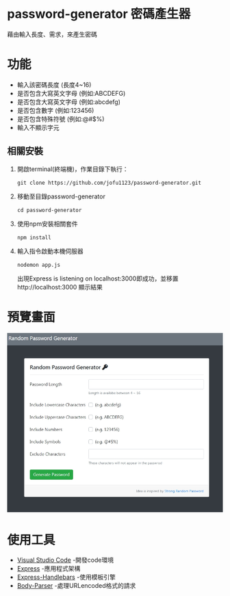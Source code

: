 # password-generator 密碼產生器
藉由輸入長度、需求，來產生密碼

# 功能
+ 輸入該密碼長度 (長度4~16)
+ 是否包含大寫英文字母 (例如:ABCDEFG)
+ 是否包含大寫英文字母 (例如:abcdefg)
+ 是否包含數字 (例如:123456)
+ 是否包含特殊符號 (例如:@#$%)
+ 輸入不顯示字元

## 相關安裝
1. 開啟terminal(終端機)，作業目錄下執行：
   ```
   git clone https://github.com/jofu1123/password-generator.git
   ```
2. 移動至目錄password-generator
   ```
   cd password-generator
   ```
3. 使用npm安裝相關套件
   ```
   npm install
   ```
4. 輸入指令啟動本機伺服器
   ```
   nodemon app.js
   ```
   出現Express is listening on localhost:3000即成功，並移置 http://localhost:3000 顯示結果

# 預覽畫面
![index](https://github.com/jofu1123/password-generator/blob/master/photo/%E9%A0%90%E8%A6%BD.jpg)
# 使用工具
 + [Visual Studio Code](https://visualstudio.microsoft.com/zh-hant/) -開發code環境
 + [Express](https://www.npmjs.com/package/express) -應用程式架構
 + [Express-Handlebars](https://www.npmjs.com/package/express-handlebars) -使用模板引擎
 + [Body-Parser](https://www.npmjs.com/package/body-parser) -處理URLencoded格式的請求
